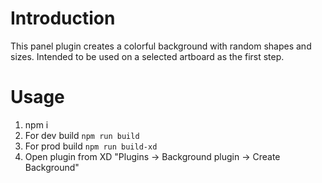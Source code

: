# Introduction

This panel plugin creates a colorful background with random shapes and sizes. Intended to be used on a selected artboard as the first step.


# Usage

1. npm i
2. For dev build `npm run build`
3. For prod build `npm run build-xd`
4. Open plugin from XD "Plugins -> Background plugin -> Create Background"
